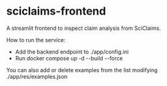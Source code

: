 # sciclaims-frontend

A streamlit frontend to inspect claim analysis from SciClaims.

How to run the service:
- Add the backend endpoint to ./app/config.ini
- Run docker compose up -d --build --force

You can also add or delete examples from the list modifying ./app/res/examples.json